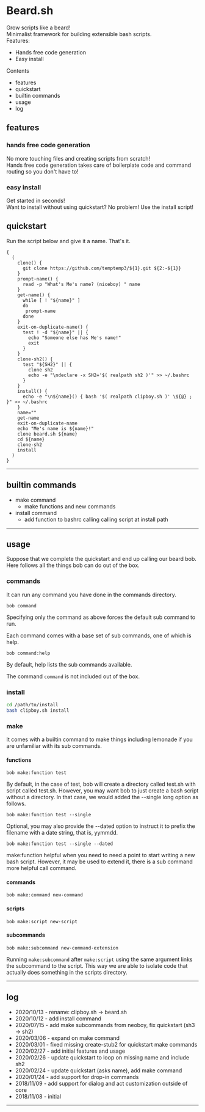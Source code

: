 # Beard.sh

Grow scripts like a beard!  
Minimalist framework for building extensible bash scripts.  
Features:  
- Hands free code generation
- Easy install

Contents
- features
- quickstart
- builtin commands
- usage
- log

## features

### hands free code generation

No more touching files and creating scripts from scratch!  
Hands free code generation takes care of boilerplate code and command routing so you don't have to!

### easy install

Get started in seconds!  
Want to install without using quickstart? No problem! Use the install script!

## quickstart

Run the script below and give it a name. That's it.

```
{
  (
    clone() {
      git clone https://github.com/temptemp3/${1}.git ${2:-${1}}
    } 
    prompt-name() {
      read -p "What's Me's name? (niceboy) " name
    }
    get-name() {
      while [ ! "${name}" ]
      do
       prompt-name
      done
    }
    exit-on-duplicate-name() {
      test ! -d "${name}" || { 
        echo "Someone else has Me's name!" 
        exit 
      }
    }
    clone-sh2() {
      test "${SH2}" || {
        clone sh2 
        echo -e "\ndeclare -x SH2='$( realpath sh2 )'" >> ~/.bashrc 
      }
    }
    install() {
      echo -e "\n${name}() { bash '$( realpath clipboy.sh )' \${@} ; }" >> ~/.bashrc
    }
    name=""
    get-name
    exit-on-duplicate-name
    echo "Me's name is ${name}!"
    clone beard.sh ${name}
    cd ${name}
    clone-sh2
    install
  )
}
```

---

## builtin commands

 + make command
    + make functions and new commands
 + install command
    + add function to bashrc calling calling script at install path

---

## usage

Suppose that we complete the quickstart and end up calling our beard bob. Here follows all the things bob can do out of the box.

### commands

It can run any command you have done in the commands directory.

`bob command`

Specifying only the command as above forces the default sub command to run.

Each command comes with a base set of sub commands, one of which is help. 

`bob command:help`

By default, help lists the sub commands available.

The command `command` is not included out of the box.

### install

```bash
cd /path/to/install
bash clipboy.sh install
```

### make

It comes with a builtin command to make things including lemonade if you are unfamiliar with its sub commands.

#### functions

`bob make:function test`

By default, in the case of test, bob will create a directory called test.sh with script called test.sh. However, you may want bob to just create a bash script without a directory. In that case, we would added the --single long option as follows.

`bob make:function test --single`

Optional, you may also provide the --dated option to instruct it to prefix the filename with a date string, that is, yymmdd.

`bob make:function test --single --dated`

make:function helpful when you need to need a point to start writing a new bash script. However, it may be used to extend it, there is a sub command more helpful call command.

#### commands

`bob make:command new-command`

#### scripts

`bob make:script new-script`

#### subcommands

`bob make:subcommand new-command-extension`

Running `make:subcommand` after `make:script` using the same argument links the subcommand to the script. This way we are able to isolate code that actually does something in the scripts directory.

---

## log

 + 2020/10/13 - rename: clipboy.sh -> beard.sh
 + 2020/10/12 - add install command
 + 2020/07/15 - add make subcommands from neoboy, fix quickstart (sh3 -> sh2)
 + 2020/03/06 - expand on make command
 + 2020/03/01 - fixed missing create-stub2 for quickstart make commands
 + 2020/02/27 - add initial features and usage 
 + 2020/02/26 - update quickstart to loop on missing name and include sh2 
 + 2020/02/24 - update quickstart (asks name), add make command
 + 2020/01/24 - add support for drop-in commands
 + 2018/11/09 - add support for dialog and act customization outside of core
 + 2018/11/08 - initial

---
